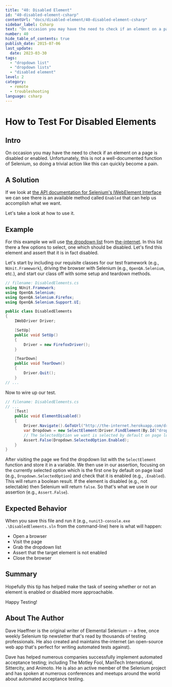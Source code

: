```yaml
---
title: "40: Disabled Element"
id: "40-disabled-element-csharp"
contentUrl: "docs/disabled-element/40-disabled-element-csharp"
sidebar_label: Csharp
text: "On occasion you may have the need to check if an element on a page is disabled or enabled. Unfortunately, this is not a well-documented function of Selenium, so doing a trivial action like this can quickly become a pain."
number: 40
hide_table_of_contents: true
publish_date: 2015-07-06
last_update:
  date: 2023-03-30
tags:
  - "dropdown list"
  - "dropdown lists"
  - "disabled element"
level: 2
category:
  - remote
  - troubleshooting
language: csharp
---
```


# How to Test For Disabled Elements

## Intro

On occasion you may have the need to check if an element on a page is disabled or enabled. Unfortunately, this is not a well-documented function of Selenium, so doing a trivial action like this can quickly become a pain.

## A Solution

If we look at [the API documentation for Selenium's IWebElement Interface](http://seleniumhq.github.io/selenium/docs/api/dotnet/html/T_OpenQA_Selenium_IWebElement.htm) we can see there is an available method called `Enabled` that can help us accomplish what we want.

Let's take a look at how to use it.

## Example

For this example we will use [the dropdown list](http://github.com/tourdedave/the-internet) from [the-internet](http://the-internet.herokuapp.com/dropdown). In this list there a few options to select, one which should be disabled. Let's find this element and assert that it is in fact disabled.

Let's start by including our requisite classes for our test framework (e.g., `NUnit.Framework`), driving the browser with Selenium (e.g., `OpenQA.Selenium`, etc.), and start our class off with some setup and teardown methods.

```csharp
// filename: DisabledElements.cs
using NUnit.Framework;
using OpenQA.Selenium;
using OpenQA.Selenium.Firefox;
using OpenQA.Selenium.Support.UI;

public class DisabledElements
{
    IWebDriver Driver;

    [SetUp]
    public void SetUp()
    {
        Driver = new FirefoxDriver();
    }

    [TearDown]
    public void TearDown()
    {
        Driver.Quit();
    }
// ...
```

Now to wire up our test.

```csharp
// filename: DisabledElements.cs
// ...
    [Test]
    public void ElementDisabled()
    {
        Driver.Navigate().GoToUrl("http://the-internet.herokuapp.com/dropdown");
        var Dropdown = new SelectElement(Driver.FindElement(By.Id("dropdown")));
        // The SelectedOption we want is selected by default on page load
        Assert.False(Dropdown.SelectedOption.Enabled);
    }
}
```

After visiting the page we find the dropdown list with the `SelectElement` function and store it in a variable. We then use in our assertion, focusing on the currently selected option which is the first one by default on page load (e.g., `Dropdown.SelectedOption`) and check that it is enabled (e.g., `.Enabled`). This will return a boolean result. If the element is disabled (e.g., not selectable) then Selenium will return `false`. So that's what we use in our assertion (e.g., `Assert.False`).

## Expected Behavior

When you save this file and run it (e.g., `nunit3-console.exe .\DisabledElements.sln` from the command-line) here is what will happen:

- Open a browser
- Visit the page
- Grab the dropdown list
- Assert that the target element is not enabled
- Close the browser

## Summary

Hopefully this tip has helped make the task of seeing whether or not an element is enabled or disabled more approachable.

Happy Testing!

## About The Author

Dave Haeffner is the original writer of Elemental Selenium -- a free, once weekly Selenium tip newsletter that's read by thousands of testing professionals. He also created and maintains the-internet (an open-source web app that's perfect for writing automated tests against).

Dave has helped numerous companies successfully implement automated acceptance testing; including The Motley Fool, ManTech International, Sittercity, and Animoto. He is also an active member of the Selenium project and has spoken at numerous conferences and meetups around the world about automated acceptance testing.
